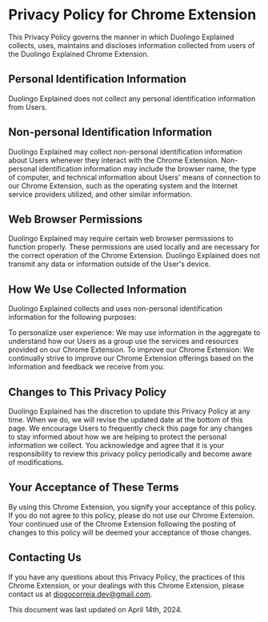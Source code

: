 # Privacy Policy for Chrome Extension

This Privacy Policy governs the manner in which Duolingo Explained collects, uses, maintains and discloses information collected from users of the Duolingo Explained Chrome Extension.

## Personal Identification Information

Duolingo Explained does not collect any personal identification information from Users.

## Non-personal Identification Information

Duolingo Explained may collect non-personal identification information about Users whenever they interact with the Chrome Extension. Non-personal identification information may include the browser name, the type of computer, and technical information about Users' means of connection to our Chrome Extension, such as the operating system and the Internet service providers utilized, and other similar information.

## Web Browser Permissions

Duolingo Explained may require certain web browser permissions to function properly. These permissions are used locally and are necessary for the correct operation of the Chrome Extension. Duolingo Explained does not transmit any data or information outside of the User's device.

## How We Use Collected Information

Duolingo Explained collects and uses non-personal identification information for the following purposes:

To personalize user experience: We may use information in the aggregate to understand how our Users as a group use the services and resources provided on our Chrome Extension.
To improve our Chrome Extension: We continually strive to improve our Chrome Extension offerings based on the information and feedback we receive from you.

## Changes to This Privacy Policy

Duolingo Explained has the discretion to update this Privacy Policy at any time. When we do, we will revise the updated date at the bottom of this page. We encourage Users to frequently check this page for any changes to stay informed about how we are helping to protect the personal information we collect. You acknowledge and agree that it is your responsibility to review this privacy policy periodically and become aware of modifications.

## Your Acceptance of These Terms

By using this Chrome Extension, you signify your acceptance of this policy. If you do not agree to this policy, please do not use our Chrome Extension. Your continued use of the Chrome Extension following the posting of changes to this policy will be deemed your acceptance of those changes.

## Contacting Us

If you have any questions about this Privacy Policy, the practices of this Chrome Extension, or your dealings with this Chrome Extension, please contact us at diogocorreia.dev@gmail.com.

This document was last updated on April 14th, 2024.
